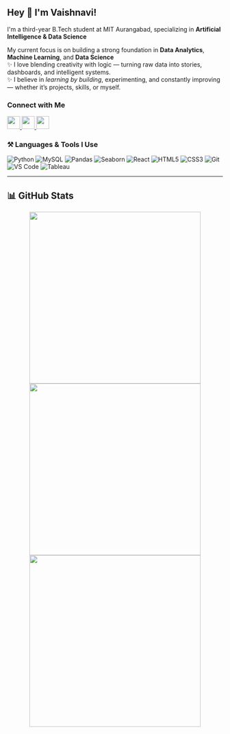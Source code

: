 ## Hey 👋 I'm Vaishnavi!
I'm a third-year B.Tech student at MIT Aurangabad, specializing in **Artificial Intelligence & Data Science**<br>

My current focus is on building a strong foundation in **Data Analytics**, **Machine Learning**, and **Data Science** 
<br>
✨ I love blending creativity with logic — turning raw data into stories, dashboards, and intelligent systems.  <br>
✨ I believe in *learning by building*, experimenting, and constantly improving — whether it’s projects, skills, or myself.


###  Connect with Me

<p>
  <a href="https://linkedin.com/in/vaishnavi-ghuge-071a59277" >
    <img src="https://cdn.jsdelivr.net/gh/devicons/devicon/icons/linkedin/linkedin-original.svg" width="30" />
  </a>
   <a href="mailto:vaishnavighuge711@gmail.com" target="_blank">
  <img src="https://img.icons8.com/color/48/gmail--v1.png" width="30" />
</a>
  <a href="https://github.com/vaishnavii-23">
    <img src="https://cdn.jsdelivr.net/gh/devicons/devicon/icons/github/github-original.svg" width="30" />
  </a>
</p>



### ⚒️ Languages & Tools I Use

![Python](https://img.shields.io/badge/-Python-3776AB?style=flat&logo=python&logoColor=white)
![MySQL](https://img.shields.io/badge/-MySQL-4479A1?style=flat&logo=mysql&logoColor=white)
![Pandas](https://img.shields.io/badge/-Pandas-150458?style=flat&logo=pandas&logoColor=white)
![Seaborn](https://img.shields.io/badge/-Seaborn-9E1B32?style=flat&logoColor=white)
![React](https://img.shields.io/badge/-React-61DAFB?style=flat&logo=react&logoColor=black)
![HTML5](https://img.shields.io/badge/-HTML5-E34F26?style=flat&logo=html5&logoColor=white)
![CSS3](https://img.shields.io/badge/-CSS3-1572B6?style=flat&logo=css3&logoColor=white)
![Git](https://img.shields.io/badge/-Git-F05032?style=flat&logo=git&logoColor=white)
![VS Code](https://img.shields.io/badge/-VSCode-007ACC?style=flat&logo=visual-studio-code&logoColor=white)
![Tableau](https://img.shields.io/badge/-Tableau-E97627?style=flat&logo=tableau&logoColor=white)

---

## 📊 GitHub Stats

<p align="center">
  <img src="https://github-readme-stats.vercel.app/api?username=vaishnavii-23&show_icons=true&theme=midnight-purple" width="400"/>
  <img src="https://github-readme-streak-stats.herokuapp.com/?user=vaishnavii-23&theme=midnight-purple" width="400"/>
  <br/>
  <img src="https://github-readme-stats.vercel.app/api/top-langs/?username=vaishnavii-23&layout=compact&theme=midnight-purple" width="400"/>
</p>

